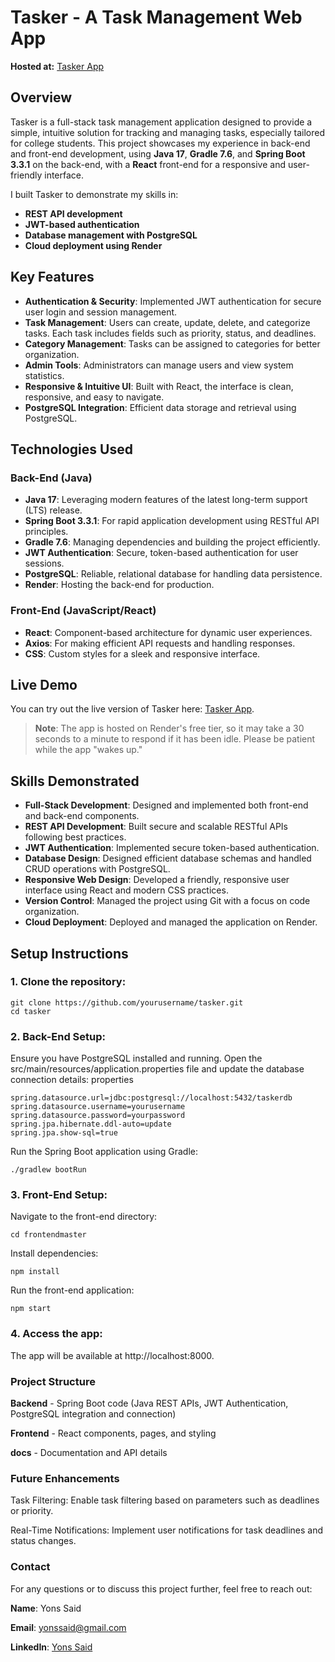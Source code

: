 # Tasker - A Task Management Web App
**Hosted at:** [Tasker App](https://tasker-app-bzga.onrender.com/)

## Overview
Tasker is a full-stack task management application designed to provide a simple, intuitive solution for tracking and managing tasks, especially tailored for college students. This project showcases my experience in back-end and front-end development, using **Java 17**, **Gradle 7.6**, and **Spring Boot 3.3.1** on the back-end, with a **React** front-end for a responsive and user-friendly interface.

I built Tasker to demonstrate my skills in:
- **REST API development**
- **JWT-based authentication**
- **Database management with PostgreSQL**
- **Cloud deployment using Render**

## Key Features
- **Authentication & Security**: Implemented JWT authentication for secure user login and session management.
- **Task Management**: Users can create, update, delete, and categorize tasks. Each task includes fields such as priority, status, and deadlines.
- **Category Management**: Tasks can be assigned to categories for better organization.
- **Admin Tools**: Administrators can manage users and view system statistics.
- **Responsive & Intuitive UI**: Built with React, the interface is clean, responsive, and easy to navigate.
- **PostgreSQL Integration**: Efficient data storage and retrieval using PostgreSQL.

## Technologies Used

### Back-End (Java)
- **Java 17**: Leveraging modern features of the latest long-term support (LTS) release.
- **Spring Boot 3.3.1**: For rapid application development using RESTful API principles.
- **Gradle 7.6**: Managing dependencies and building the project efficiently.
- **JWT Authentication**: Secure, token-based authentication for user sessions.
- **PostgreSQL**: Reliable, relational database for handling data persistence.
- **Render**: Hosting the back-end for production.

### Front-End (JavaScript/React)
- **React**: Component-based architecture for dynamic user experiences.
- **Axios**: For making efficient API requests and handling responses.
- **CSS**: Custom styles for a sleek and responsive interface.

## Live Demo
You can try out the live version of Tasker here: [Tasker App](https://tasker-app-bzga.onrender.com/).

> **Note**: The app is hosted on Render's free tier, so it may take a 30 seconds to a minute to respond if it has been idle. Please be patient while the app "wakes up."

## Skills Demonstrated
- **Full-Stack Development**: Designed and implemented both front-end and back-end components.
- **REST API Development**: Built secure and scalable RESTful APIs following best practices.
- **JWT Authentication**: Implemented secure token-based authentication.
- **Database Design**: Designed efficient database schemas and handled CRUD operations with PostgreSQL.
- **Responsive Web Design**: Developed a friendly, responsive user interface using React and modern CSS practices.
- **Version Control**: Managed the project using Git with a focus on code organization.
- **Cloud Deployment**: Deployed and managed the application on Render.

## Setup Instructions

### 1. Clone the repository:

```
git clone https://github.com/yourusername/tasker.git
cd tasker

```
### 2. Back-End Setup:

Ensure you have PostgreSQL installed and running.
Open the src/main/resources/application.properties file and update the database connection details:
properties

```
spring.datasource.url=jdbc:postgresql://localhost:5432/taskerdb
spring.datasource.username=yourusername
spring.datasource.password=yourpassword
spring.jpa.hibernate.ddl-auto=update
spring.jpa.show-sql=true
```

Run the Spring Boot application using Gradle:
```
./gradlew bootRun
```

### 3. Front-End Setup:

Navigate to the front-end directory:

```
cd frontendmaster
```

Install dependencies:

```
npm install
```

Run the front-end application:

```
npm start
```


### 4. Access the app:
   
The app will be available at http://localhost:8000.


### Project Structure

**Backend**    - Spring Boot code (Java REST APIs, JWT Authentication, PostgreSQL integration and connection)

**Frontend**   - React components, pages, and styling

**docs**       - Documentation and API details


### Future Enhancements

Task Filtering: Enable task filtering based on parameters such as deadlines or priority.

Real-Time Notifications: Implement user notifications for task deadlines and status changes.


### Contact
For any questions or to discuss this project further, feel free to reach out:

**Name**: Yons Said

**Email**: yonssaid@gmail.com

**LinkedIn**: [Yons Said](https://www.linkedin.com/in/yonssaid/)
